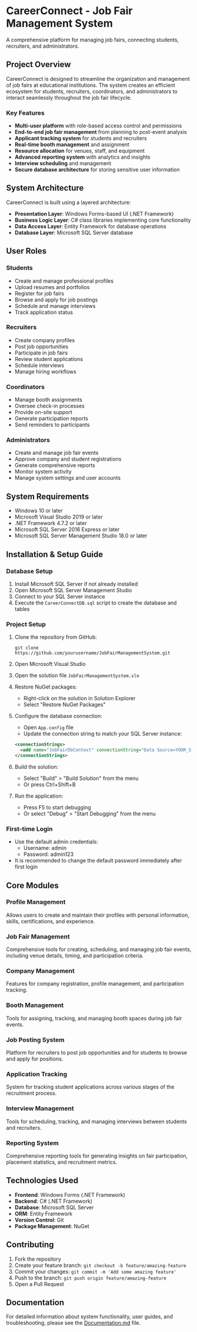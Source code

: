 # CareerConnect - Job Fair Management System

A comprehensive platform for managing job fairs, connecting students, recruiters, and administrators.

## Project Overview

CareerConnect is designed to streamline the organization and management of job fairs at educational institutions. The system creates an efficient ecosystem for students, recruiters, coordinators, and administrators to interact seamlessly throughout the job fair lifecycle.

### Key Features

- **Multi-user platform** with role-based access control and permissions
- **End-to-end job fair management** from planning to post-event analysis
- **Applicant tracking system** for students and recruiters
- **Real-time booth management** and assignment
- **Resource allocation** for venues, staff, and equipment
- **Advanced reporting system** with analytics and insights
- **Interview scheduling** and management
- **Secure database architecture** for storing sensitive user information

## System Architecture

CareerConnect is built using a layered architecture:

- **Presentation Layer**: Windows Forms-based UI (.NET Framework)
- **Business Logic Layer**: C# class libraries implementing core functionality
- **Data Access Layer**: Entity Framework for database operations
- **Database Layer**: Microsoft SQL Server database

## User Roles

### Students
- Create and manage professional profiles
- Upload resumes and portfolios
- Register for job fairs
- Browse and apply for job postings
- Schedule and manage interviews
- Track application status

### Recruiters
- Create company profiles
- Post job opportunities
- Participate in job fairs
- Review student applications
- Schedule interviews
- Manage hiring workflows

### Coordinators
- Manage booth assignments
- Oversee check-in processes
- Provide on-site support
- Generate participation reports
- Send reminders to participants

### Administrators
- Create and manage job fair events
- Approve company and student registrations
- Generate comprehensive reports
- Monitor system activity
- Manage system settings and user accounts

## System Requirements

- Windows 10 or later
- Microsoft Visual Studio 2019 or later
- .NET Framework 4.7.2 or later
- Microsoft SQL Server 2016 Express or later
- Microsoft SQL Server Management Studio 18.0 or later

## Installation & Setup Guide

### Database Setup

1. Install Microsoft SQL Server if not already installed
2. Open Microsoft SQL Server Management Studio
3. Connect to your SQL Server instance
4. Execute the `CareerConnectDB.sql` script to create the database and tables

### Project Setup

1. Clone the repository from GitHub:
   ```
   git clone https://github.com/yourusername/JobFairManagementSystem.git
   ```

2. Open Microsoft Visual Studio
3. Open the solution file `JobFairManagementSystem.sln`
4. Restore NuGet packages:
   - Right-click on the solution in Solution Explorer
   - Select "Restore NuGet Packages"

5. Configure the database connection:
   - Open `App.config` file
   - Update the connection string to match your SQL Server instance:
   ```xml
   <connectionStrings>
     <add name="JobFairDbContext" connectionString="Data Source=YOUR_SERVER;Initial Catalog=CareerConnectDB;Integrated Security=True" providerName="System.Data.SqlClient" />
   </connectionStrings>
   ```

6. Build the solution:
   - Select "Build" > "Build Solution" from the menu
   - Or press Ctrl+Shift+B

7. Run the application:
   - Press F5 to start debugging
   - Or select "Debug" > "Start Debugging" from the menu

### First-time Login

- Use the default admin credentials:
  - Username: admin
  - Password: admin123
- It is recommended to change the default password immediately after first login

## Core Modules

### Profile Management
Allows users to create and maintain their profiles with personal information, skills, certifications, and experience.

### Job Fair Management
Comprehensive tools for creating, scheduling, and managing job fair events, including venue details, timing, and participation criteria.

### Company Management
Features for company registration, profile management, and participation tracking.

### Booth Management
Tools for assigning, tracking, and managing booth spaces during job fair events.

### Job Posting System
Platform for recruiters to post job opportunities and for students to browse and apply for positions.

### Application Tracking
System for tracking student applications across various stages of the recruitment process.

### Interview Management
Tools for scheduling, tracking, and managing interviews between students and recruiters.

### Reporting System
Comprehensive reporting tools for generating insights on fair participation, placement statistics, and recruitment metrics.

## Technologies Used

- **Frontend**: Windows Forms (.NET Framework)
- **Backend**: C# (.NET Framework)
- **Database**: Microsoft SQL Server
- **ORM**: Entity Framework
- **Version Control**: Git
- **Package Management**: NuGet

## Contributing

1. Fork the repository
2. Create your feature branch: `git checkout -b feature/amazing-feature`
3. Commit your changes: `git commit -m 'Add some amazing feature'`
4. Push to the branch: `git push origin feature/amazing-feature`
5. Open a Pull Request

## Documentation

For detailed information about system functionality, user guides, and troubleshooting, please see the [Documentation.md](JobFairManagementSystem/Documentation.md) file.
